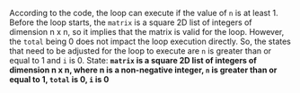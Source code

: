 According to the code, the loop can execute if the value of `n` is at least 1. Before the loop starts, the `matrix` is a square 2D list of integers of dimension n x n, so it implies that the matrix is valid for the loop. However, the `total` being 0 does not impact the loop execution directly. So, the states that need to be adjusted for the loop to execute are `n` is greater than or equal to 1 and `i` is 0.
State: **`matrix` is a square 2D list of integers of dimension n x n, where n is a non-negative integer, `n` is greater than or equal to 1, `total` is 0, `i` is 0**